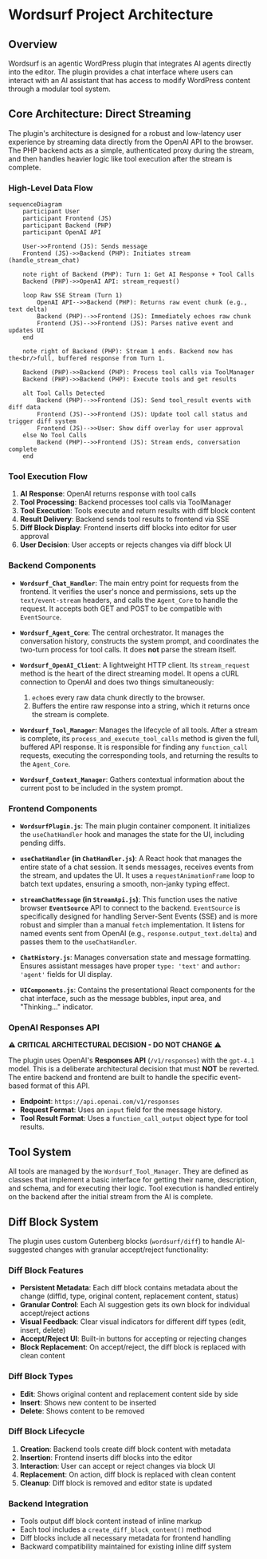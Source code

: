 # Wordsurf Project Architecture

## Overview

Wordsurf is an agentic WordPress plugin that integrates AI agents directly into the editor. The plugin provides a chat interface where users can interact with an AI assistant that has access to modify WordPress content through a modular tool system.

## Core Architecture: Direct Streaming

The plugin's architecture is designed for a robust and low-latency user experience by streaming data directly from the OpenAI API to the browser. The PHP backend acts as a simple, authenticated proxy during the stream, and then handles heavier logic like tool execution after the stream is complete.

### High-Level Data Flow

```mermaid
sequenceDiagram
    participant User
    participant Frontend (JS)
    participant Backend (PHP)
    participant OpenAI API

    User->>Frontend (JS): Sends message
    Frontend (JS)->>Backend (PHP): Initiates stream (handle_stream_chat)
    
    note right of Backend (PHP): Turn 1: Get AI Response + Tool Calls
    Backend (PHP)->>OpenAI API: stream_request()
    
    loop Raw SSE Stream (Turn 1)
        OpenAI API-->>Backend (PHP): Returns raw event chunk (e.g., text delta)
        Backend (PHP)-->>Frontend (JS): Immediately echoes raw chunk
        Frontend (JS)-->>Frontend (JS): Parses native event and updates UI
    end
    
    note right of Backend (PHP): Stream 1 ends. Backend now has the<br/>full, buffered response from Turn 1.
    
    Backend (PHP)->>Backend (PHP): Process tool calls via ToolManager
    Backend (PHP)->>Backend (PHP): Execute tools and get results
    
    alt Tool Calls Detected
        Backend (PHP)-->>Frontend (JS): Send tool_result events with diff data
        Frontend (JS)-->>Frontend (JS): Update tool call status and trigger diff system
        Frontend (JS)-->>User: Show diff overlay for user approval
    else No Tool Calls
        Backend (PHP)-->>Frontend (JS): Stream ends, conversation complete
    end
```

### Tool Execution Flow

1. **AI Response**: OpenAI returns response with tool calls
2. **Tool Processing**: Backend processes tool calls via ToolManager
3. **Tool Execution**: Tools execute and return results with diff block content
4. **Result Delivery**: Backend sends tool results to frontend via SSE
5. **Diff Block Display**: Frontend inserts diff blocks into editor for user approval
6. **User Decision**: User accepts or rejects changes via diff block UI

### Backend Components

- **`Wordsurf_Chat_Handler`**: The main entry point for requests from the frontend. It verifies the user's nonce and permissions, sets up the `text/event-stream` headers, and calls the `Agent_Core` to handle the request. It accepts both GET and POST to be compatible with `EventSource`.

- **`Wordsurf_Agent_Core`**: The central orchestrator. It manages the conversation history, constructs the system prompt, and coordinates the two-turn process for tool calls. It does **not** parse the stream itself.

- **`Wordsurf_OpenAI_Client`**: A lightweight HTTP client. Its `stream_request` method is the heart of the direct streaming model. It opens a cURL connection to OpenAI and does two things simultaneously:
    1.  `echo`es every raw data chunk directly to the browser.
    2.  Buffers the entire raw response into a string, which it returns once the stream is complete.

- **`Wordsurf_Tool_Manager`**: Manages the lifecycle of all tools. After a stream is complete, its `process_and_execute_tool_calls` method is given the full, buffered API response. It is responsible for finding any `function_call` requests, executing the corresponding tools, and returning the results to the `Agent_Core`.

- **`Wordsurf_Context_Manager`**: Gathers contextual information about the current post to be included in the system prompt.

### Frontend Components

- **`WordsurfPlugin.js`**: The main plugin container component. It initializes the `useChatHandler` hook and manages the state for the UI, including pending diffs.

- **`useChatHandler` (in `ChatHandler.js`)**: A React hook that manages the entire state of a chat session. It sends messages, receives events from the stream, and updates the UI. It uses a `requestAnimationFrame` loop to batch text updates, ensuring a smooth, non-janky typing effect.

- **`streamChatMessage` (in `StreamApi.js`)**: This function uses the native browser **`EventSource`** API to connect to the backend. `EventSource` is specifically designed for handling Server-Sent Events (SSE) and is more robust and simpler than a manual `fetch` implementation. It listens for named events sent from OpenAI (e.g., `response.output_text.delta`) and passes them to the `useChatHandler`.

- **`ChatHistory.js`**: Manages conversation state and message formatting. Ensures assistant messages have proper `type: 'text'` and `author: 'agent'` fields for UI display.

- **`UIComponents.js`**: Contains the presentational React components for the chat interface, such as the message bubbles, input area, and "Thinking..." indicator.

### OpenAI Responses API

⚠️ **CRITICAL ARCHITECTURAL DECISION - DO NOT CHANGE** ⚠️

The plugin uses OpenAI's **Responses API** (`/v1/responses`) with the `gpt-4.1` model. This is a deliberate architectural decision that must **NOT** be reverted. The entire backend and frontend are built to handle the specific event-based format of this API.

- **Endpoint**: `https://api.openai.com/v1/responses`
- **Request Format**: Uses an `input` field for the message history.
- **Tool Result Format**: Uses a `function_call_output` object type for tool results.

## Tool System

All tools are managed by the `Wordsurf_Tool_Manager`. They are defined as classes that implement a basic interface for getting their name, description, and schema, and for executing their logic. Tool execution is handled entirely on the backend after the initial stream from the AI is complete.

## Diff Block System

The plugin uses custom Gutenberg blocks (`wordsurf/diff`) to handle AI-suggested changes with granular accept/reject functionality:

### Diff Block Features
- **Persistent Metadata**: Each diff block contains metadata about the change (diffId, type, original content, replacement content, status)
- **Granular Control**: Each AI suggestion gets its own block for individual accept/reject actions
- **Visual Feedback**: Clear visual indicators for different diff types (edit, insert, delete)
- **Accept/Reject UI**: Built-in buttons for accepting or rejecting changes
- **Block Replacement**: On accept/reject, the diff block is replaced with clean content

### Diff Block Types
- **Edit**: Shows original content and replacement content side by side
- **Insert**: Shows new content to be inserted
- **Delete**: Shows content to be removed

### Diff Block Lifecycle
1. **Creation**: Backend tools create diff block content with metadata
2. **Insertion**: Frontend inserts diff blocks into the editor
3. **Interaction**: User can accept or reject changes via block UI
4. **Replacement**: On action, diff block is replaced with clean content
5. **Cleanup**: Diff block is removed and editor state is updated

### Backend Integration
- Tools output diff block content instead of inline markup
- Each tool includes a `create_diff_block_content()` method
- Diff blocks include all necessary metadata for frontend handling
- Backward compatibility maintained for existing inline diff system

